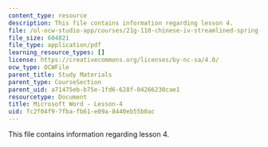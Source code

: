 ```yaml
---
content_type: resource
description: This file contains information regarding lesson 4.
file: /ol-ocw-studio-app/courses/21g-110-chinese-iv-streamlined-spring-2004/fc2f04f97fbafb61e09a8440eb55b0ac_MIT21G_110S04_Lesson_4.pdf
file_size: 604821
file_type: application/pdf
learning_resource_types: []
license: https://creativecommons.org/licenses/by-nc-sa/4.0/
ocw_type: OCWFile
parent_title: Study Materials
parent_type: CourseSection
parent_uid: a71475eb-b75e-1fd6-628f-04266230cae1
resourcetype: Document
title: Microsoft Word - Lesson-4
uid: fc2f04f9-7fba-fb61-e09a-8440eb55b0ac
---
```

This file contains information regarding lesson 4.